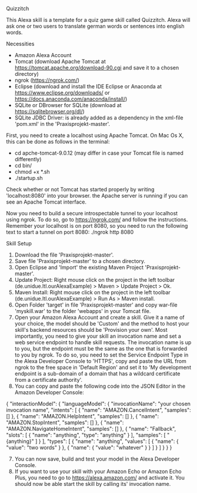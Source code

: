 Quizzitch

This Alexa skill is a template for a quiz game skill called Quizzitch. Alexa will ask one or two users to translate german words or sentences into english words.

Necessities

- Amazon Alexa Account
- Tomcat (download Apache Tomcat at https://tomcat.apache.org/download-90.cgi and save it to a chosen directory)
- ngrok (https://ngrok.com/)
- Eclipse (download and install the IDE Eclipse or Anaconda at https://www.eclipse.org/downloads/ or https://docs.anaconda.com/anaconda/install/)
- SQLite or DBrowser for SQLite  (download at https://sqlitebrowser.org/dl/)
- SQLite JDBC Driver: is already added as a dependency in the xml-file 'pom.xml' in the 'Praxisprojekt-master'.

First, you need to create a localhost using Apache Tomcat.
On Mac Os X, this can be done as follows in the terminal:
- cd apche-tomcat-9.0.12 (may differ in case your Tomcat file is named differently)
- cd bin/
- chmod +x *.sh
- ./startup.sh

Check whether or not Tomcat has started properly by writing 'localhost:8080' into your browser. the Apache server is running if you can see an Apache Tomcat interface.

Now you need to build a secure introspectable tunnel to your localhost using ngrok. To do so, go to https://ngrok.com/ and follow the instructions. 
Remember your localhost is on port 8080, so you need to run the following text to start a tunnel on port 8080: 
./ngrok http 8080


Skill Setup

1. Download the file 'Praxisprojekt-master'.
2. Save file 'Praxisprojekt-master' to a chosen directory.
2. Open Eclipse and 'Import' the existing Maven Project 'Praxisprojekt-master'.
3. Update Project: Right mouse click on the project in the left toolbar (de.unidue.ltl.ourAlexaExample) > Maven > Update Project > Ok.
4. Maven Install: Right mouse click on the project in the left toolbar (de.unidue.ltl.ourAlexaExample) > Run As > Maven install.
5. Open Folder 'target' in file 'Praxisprojekt-master' and copy war-file 'myskill.war' to the folder 'webapps' in your Tomcat file.
6. Open your Amazon Alexa Account and create a skill. Give it a name of your choice, the model should be 'Custom' and the method to host your skill's backend resources should be 'Provision your own'.
Most importantly, you need to give your skill an invocation name and set a web service endpoint to handle skill requests. The invocation name is up to you, but the endpoint must be the same as the one that is forwarded to you by ngrok. To do so, you need to set the Service Endpoint Type in the Alexa Developer Console to 'HTTPS', copy and paste the URL from ngrok to the free space in 'Default Region' and set it to 'My development endpoint is a sub-domain of a domain that has a wildcard certificate from a certificate authority'.
7. You can copy and paste the following code into the JSON Editor in the Amazon Developer Console:

{
    "interactionModel": {
        "languageModel": {
            "invocationName": "your chosen invocation name",
            "intents": [
                {
                    "name": "AMAZON.CancelIntent",
                    "samples": []
                },
                {
                    "name": "AMAZON.HelpIntent",
                    "samples": []
                },
                {
                    "name": "AMAZON.StopIntent",
                    "samples": []
                },
                {
                    "name": "AMAZON.NavigateHomeIntent",
                    "samples": []
                },
                {
                    "name": "Fallback",
                    "slots": [
                        {
                            "name": "anything",
                            "type": "anything"
                        }
                    ],
                    "samples": [
                        "{anything}"
                    ]
                }
            ],
            "types": [
                {
                    "name": "anything",
                    "values": [
                        {
                            "name": {
                                "value": "two words"
                            }
                        },
                        {
                            "name": {
                                "value": "whatever"
                            }
                        }
                    ]
                }
            ]
        }
    }
}

7. You can now save, build and test your model in the Alexa Developer Console.
8. If you want to use your skill with your Amazon Echo or Amazon Echo Plus, you need to go to https://alexa.amazon.com/ and activate it. You should now be able start the skill by calling its' invocation name.
